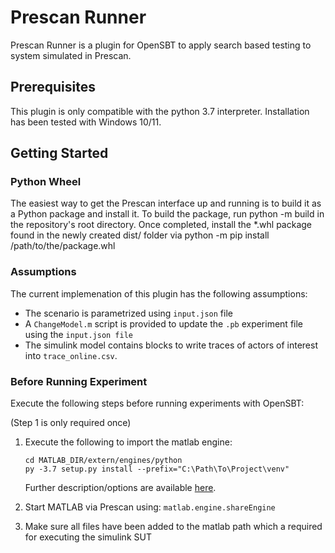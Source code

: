 # Prescan Runner
Prescan Runner is a plugin for OpenSBT to apply search based testing to system simulated in Prescan.

## Prerequisites
This plugin is only compatible with the python 3.7 interpreter. Installation has been tested with Windows 10/11.

## Getting Started

### Python Wheel
The easiest way to get the Prescan interface up and running is to build it as a Python package and install it.
To build the package, run python -m build in the repository's root directory. Once completed, install the *.whl package found in the newly created dist/ folder via python -m pip install /path/to/the/package.whl

### Assumptions

The current implemenation of this plugin has the following assumptions:

- The scenario is parametrized using `input.json` file
- A `ChangeModel.m` script is provided to update the `.pb` experiment file using the `input.json file`
- The simulink model contains blocks to write traces of actors of interest into `trace_online.csv`.  

### Before Running Experiment

Execute the following steps before running experiments with OpenSBT:

(Step 1 is only required once)

1. Execute the following to import the matlab engine:

    ```
    cd MATLAB_DIR/extern/engines/python
    py -3.7 setup.py install --prefix="C:\Path\To\Project\venv"

    ```
    Further description/options are available [here](https://de.mathworks.com/help/matlab/matlab_external/install-the-matlab-engine-for-python.html).

2. Start MATLAB via Prescan using: `matlab.engine.shareEngine`

3. Make sure all files have been added to the matlab path which a required for executing the simulink SUT